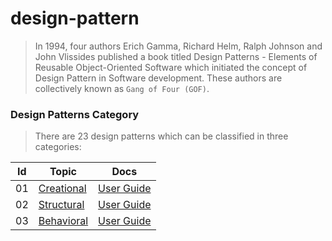 # design-pattern

> In 1994, four authors Erich Gamma, Richard Helm, Ralph Johnson and John Vlissides published a book titled Design Patterns - Elements of Reusable Object-Oriented Software which initiated the concept of Design Pattern in Software development.
These authors are collectively known as ``` Gang of Four (GOF) ```.

### Design Patterns Category
> There are 23 design patterns which can be classified in three categories: 


|Id | Topic                                                                                  | Docs                                                         
|---|----------------------------------------------------------------------------------------|--------------------------------------------------|
| 01| [Creational](https://github.com/utilityCode-Foundation/go-playground/tree/master/design-pattern/creational)       | [User Guide]()            |
| 02| [Structural]()       | [User Guide]()            |
| 03| [Behavioral]()       | [User Guide]()            |

